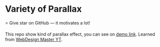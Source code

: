 # Variety of Parallax

:star: Give star on GitHub — it motivates a lot!

This repo show kind of parallax effect, you can see on [demo link](muhisyam.github.io/parallax/). Learned from [WebDesign Master YT](https://www.youtube.com/@wdm).